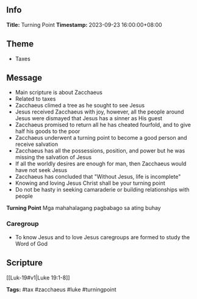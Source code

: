 ## Info
**Title:** Turning Point
**Timestamp:** 2023-09-23 16:00:00+08:00

## Theme
- Taxes

## Message
- Main scripture is about Zacchaeus
- Related to taxes
- Zacchaeus climed a tree as he sought to see Jesus
- Jesus received Zacchaeus with joy, however, all the people around Jesus were dismayed that Jesus has a sinner as His guest
- Zacchaeus promised to return all he has cheated fourfold, and to give half his goods to the poor
- Zacchaeus underwent a turning point to become a good person and receive salvation
- Zacchaeus has all the possessions, position, and power but he was missing the salvation of Jesus
- If all the worldly desires are enough for man, then Zacchaeus would have not seek Jesus
- Zacchaeus has concluded that "Without Jesus, life is incomplete"
- Knowing and loving Jesus Christ shall be your turning point
- Do not be hasty in seeking camaraderie or building relationships with people

**Turning Point**
Mga mahahalagang pagbabago sa ating buhay

### Caregroup
- To know Jesus and to love Jesus caregroups are formed to study the Word of God



## Scripture
[[Luk-19#v1|Luke 19:1-8]]

**Tags:** #tax #zacchaeus #luke #turningpoint
